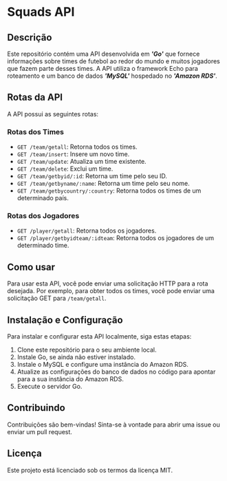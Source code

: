 # Squads API

## Descrição

Este repositório contém uma API desenvolvida em ___'Go'___ que fornece informações sobre times de futebol ao redor do mundo e muitos jogadores que fazem parte desses times. A API utiliza o framework Echo para roteamento e um banco de dados ___'MySQL'___ hospedado no ___'Amazon RDS'___.

## Rotas da API

A API possui as seguintes rotas:

### Rotas dos Times

- `GET /team/getall`: Retorna todos os times.
- `GET /team/insert`: Insere um novo time.
- `GET /team/update`: Atualiza um time existente.
- `GET /team/delete`: Exclui um time.
- `GET /team/getbyid/:id`: Retorna um time pelo seu ID.
- `GET /team/getbyname/:name`: Retorna um time pelo seu nome.
- `GET /team/getbycountry/:country`: Retorna todos os times de um determinado país.

### Rotas dos Jogadores

- `GET /player/getall`: Retorna todos os jogadores.
- `GET /player/getbyidteam/:idteam`: Retorna todos os jogadores de um determinado time.

## Como usar

Para usar esta API, você pode enviar uma solicitação HTTP para a rota desejada. Por exemplo, para obter todos os times, você pode enviar uma solicitação GET para `/team/getall`.

## Instalação e Configuração

Para instalar e configurar esta API localmente, siga estas etapas:

1. Clone este repositório para o seu ambiente local.
2. Instale Go, se ainda não estiver instalado.
3. Instale o MySQL e configure uma instância do Amazon RDS.
4. Atualize as configurações do banco de dados no código para apontar para a sua instância do Amazon RDS.
5. Execute o servidor Go.

## Contribuindo

Contribuições são bem-vindas! Sinta-se à vontade para abrir uma issue ou enviar um pull request.

## Licença

Este projeto está licenciado sob os termos da licença MIT.
